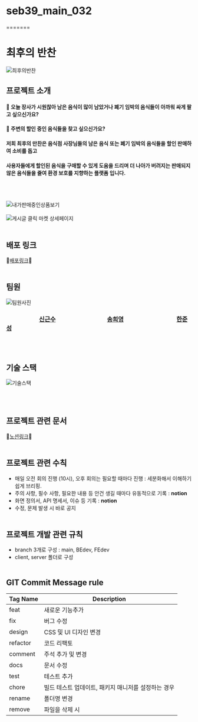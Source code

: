 # seb39_main_032

=======

# 최후의 반찬

![최후의반찬](https://user-images.githubusercontent.com/9441441/194340664-5fa980be-df65-4cde-8961-ea0105e36e2e.png)

## 프로젝트 소개

#### :meat_on_bone: 오늘 장사가 시원찮아 남은 음식이 많이 남았거나 폐기 임박의 음식들이 아까워 싸게 팔고 싶으신가요?

#### :meat_on_bone: 주변의 할인 중인 음식들을 찾고 싶으신가요?

#### 저희 최후의 만찬은 음식점 사장님들의 남은 음식 또는 폐기 임박의 음식들을 할인 판매하여 소비를 돕고

#### 사용자들에게 할인된 음식을 구매할 수 있게 도움을 드리며 더 나아가 버려지는 판매되지 않은 음식들을 줄여 환경 보호를 지향하는 플랫폼 입니다.

<br/><br/>

![내가판매중인상품보기](https://user-images.githubusercontent.com/104333775/194744479-52f47b24-47b1-4d61-9066-ea7234c51baa.gif)
<br/><br/>
![게시글 클릭 마켓 상세페이지](https://user-images.githubusercontent.com/104333775/194744480-b3df625d-be1b-4b9b-b4ac-2407defa1382.gif)
<br/><br/>

## 배포 링크

:link:[배포링크](http://seb39pre32.s3-website.ap-northeast-2.amazonaws.com):link:
<br/><br/>

## 팀원

![팀원사진](https://user-images.githubusercontent.com/104333775/194744384-4a3d5aaf-9ac3-468c-aac0-51d6f2b06506.png)

### &nbsp;&nbsp;&nbsp;&nbsp;&nbsp;&nbsp;&nbsp;&nbsp;&nbsp;&nbsp;&nbsp;&nbsp;&nbsp;&nbsp;&nbsp;&nbsp;&nbsp;&nbsp;&nbsp;&nbsp;&nbsp;&nbsp;&nbsp;[신근수](https://github.com/messidor) &nbsp;&nbsp;&nbsp;&nbsp;&nbsp;&nbsp;&nbsp;&nbsp;&nbsp;&nbsp;&nbsp;&nbsp;&nbsp;&nbsp;&nbsp;&nbsp;&nbsp;&nbsp;&nbsp;&nbsp;&nbsp;&nbsp;&nbsp;&nbsp;&nbsp;&nbsp;&nbsp;&nbsp;&nbsp;&nbsp;&nbsp;&nbsp;&nbsp;&nbsp;&nbsp;[송희영](https://github.com/sheey37)&nbsp;&nbsp;&nbsp;&nbsp;&nbsp;&nbsp;&nbsp;&nbsp;&nbsp;&nbsp;&nbsp;&nbsp;&nbsp;&nbsp;&nbsp;&nbsp;&nbsp;&nbsp;&nbsp;&nbsp;&nbsp;&nbsp;&nbsp;&nbsp;&nbsp;&nbsp;&nbsp;&nbsp;&nbsp;&nbsp;&nbsp;&nbsp;&nbsp;&nbsp;&nbsp;&nbsp; [한준성](https://github.com/JUNSUNGCODING)

<br/><br/>

## 기술 스택

![기술스택](https://user-images.githubusercontent.com/9441441/194732072-2968d5fc-0559-4d02-8adc-cc4586243079.png)

<br/><br/>

## 프로젝트 관련 문서

:page_facing_up:[노션링크](https://www.notion.so/codestates/Team-032-953a49b5581645a98e8d1f8f8813bf29?p=7ef908607fe545789cbc8f2a412fa8d1&pm=s):page_facing_up:
<br/><br/>

## 프로젝트 관련 수칙

- 매일 오전 회의 진행 (10시), 오후 회의는 필요할 때마다 진행 : 세분화해서 이해하기 쉽게 브리핑.
- 주의 사항, 필수 사항, 필요한 내용 등 안건 생길 때마다 유동적으로 기록 : **notion**
- 화면 정의서, API 명세서, 이슈 등 기록 : **notion**
- 수정, 문제 발생 시 바로 공지
  <br/><br/>

## 프로젝트 개발 관련 규칙

- branch 3개로 구성 : main, BEdev, FEdev
- client, server 폴더로 구성
  <br/><br/>

## GIT Commit Message rule

| Tag Name | Description                                         |
| -------- | --------------------------------------------------- |
| feat     | 새로운 기능추가                                     |
| fix      | 버그 수정                                           |
| design   | CSS 및 UI 디자인 변경                               |
| refactor | 코드 리팩토                                         |
| comment  | 주석 추가 및 변경                                   |
| docs     | 문서 수정                                           |
| test     | 테스트 추가                                         |
| chore    | 빌드 테스트 업데이트, 패키지 매니저를 설정하는 경우 |
| rename   | 폴더명 변경                                         |
| remove   | 파일을 삭제 시                                      |
